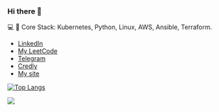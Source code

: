 ### Hi there 👋

💻 🎯 Core Stack: Kubernetes, Python, Linux, AWS, Ansible, Terraform.

- [LinkedIn](https://www.linkedin.com/in/ihorkram/)
- [My LeetCode](https://leetcode.com/ihor_kram/)
- [Telegram](https://t.me/ihor_kram)
- [Credly](https://www.credly.com/users/ihor-kram/badges)
- [My site](https://ihorkram.com)
<!--
**1hkr4m/1hkr4m** is a ✨ _special_ ✨ repository because its `README.md` (this file) appears on your GitHub profile.

Here are some ideas to get you started:

- 🔭 I’m currently working on ...
- 🌱 I’m currently learning ...
- 👯 I’m looking to collaborate on ...
- 🤔 I’m looking for help with ...
- 💬 Ask me about ...
- 📫 How to reach me: ...
- 😄 Pronouns: ...
- ⚡ Fun fact: ...
-->
[![Top Langs](https://github-readme-stats.vercel.app/api/top-langs/?username=anuraghazra&layout=pie)](https://github.com/anuraghazra/github-readme-stats)

![](https://komarev.com/ghpvc/?username=1hkr4m&label=Views+Since+July+2023&color=brightgreen)
